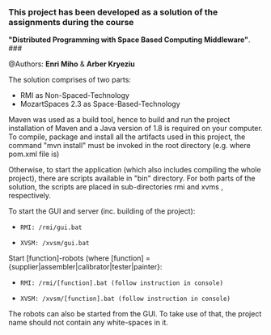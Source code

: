 ### This project has been developed as a solution of the assignments during the course
**"Distributed Programming with Space Based Computing Middleware"**. ###


@Authors: **Enri Miho** & **Arber Kryeziu**


The solution comprises of two parts:
* RMI as Non-Spaced-Technology
* MozartSpaces 2.3 as Space-Based-Technology

Maven was used as a build tool, hence to build and run the project installation of Maven and a Java version of 1.8 is required on your computer.
To compile, package and install all the artifacts used in this project, the command "mvn install" must be invoked in the root directory (e.g. where pom.xml file is)

Otherwise, to start the application (which also includes compiling the whole project), there are scripts available in "bin" directory.
For both parts of the solution, the scripts are placed in sub-directories rmi and xvms , respectively.



To start the GUI and server (inc. building of the project):

*     RMI: /rmi/gui.bat
*     XVSM: /xvsm/gui.bat



Start [function]-robots (where [function] = {supplier|assembler|calibrator|tester|painter}:

*     RMI: /rmi/[function].bat (follow instruction in console)
*     XVSM: /xvsm/[function].bat (follow instruction in console)




The robots can also be started from the GUI. To take use of that, the project name should not contain any white-spaces in it.